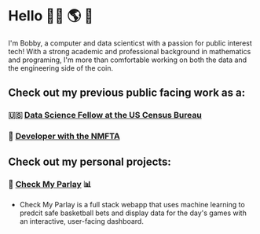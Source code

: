 # Hello 👨‍💻 🌎 👋

I'm Bobby, a computer and data scienticst with a passion for public interest tech! With a strong academic and professional background in mathematics and programing, I'm more than comfortable working on both the data and the engineering side of the coin. 

## Check out my previous public facing work as a:
### 🇺🇸 [Data Science Fellow at the US Census Bureau](https://github.com/codingitforward/cdfdemoday2021/blob/main/Bobby_Wells_Katie_Harris.pdf)
### 🚸 [Developer with the NMFTA](https://github.com/hliu12/nmfta-code-for-good)

## Check out my personal projects:
### 🏀 [Check My Parlay](https://check-my-parlay.herokuapp.com/) 📊
- Check My Parlay is a full stack webapp that uses machine learning to predcit safe basketball bets and display data for the day's games with an interactive, user-facing dashboard.

<!---
bobbywells52/bobbywells52 is a ✨ special ✨ repository because its `README.md` (this file) appears on your GitHub profile.
You can click the Preview link to take a look at your changes.
--->
